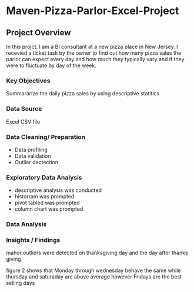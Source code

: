 # Maven-Pizza-Parlor-Excel-Project

## Project Overview 
In this projct, I am a BI consultant at a new pizza place in New Jersey. I recevied a ticket task by the owner to find out how many pizza sales the  parlor can expect every day and how much they typically vary and if they were to fluctuate by day of the week. 

### Key Objectives 
Summararize the daily pizza sales by using descriptive statitics 

### Data Source 
Excel CSV file 


### Data Cleaning/ Preparation
- Data profiling 
- Data validation 
- Outlier dectection 


### Exploratory Data Analysis
- descriptive analysis was conducted 
- historram was prompted
- pivot tabled was prompted
- column chart was prompted 

### Data Analysis 






### Insights / Findings 
mahor outliers were detected on thanksgiving day and the day after thanks giving 


 figure 2 shows that Monday through wednesday behave the same while thursday and saturaday are above average however Fridays are the best selling days 
